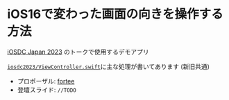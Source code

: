 # iOS16で変わった画面の向きを操作する方法

[iOSDC Japan 2023](https://iosdc.jp/2023/) のトークで使用するデモアプリ

[`iosdc2023/ViewController.swift`](./iosdc2023/ViewController.swift)に主な処理が書いてあります (新旧共通)

- プロポーザル: [fortee](https://fortee.jp/iosdc-japan-2023/proposal/85d05870-fa34-488c-a9c2-74505f35a43f)
- 登壇スライド: `//TODO`
